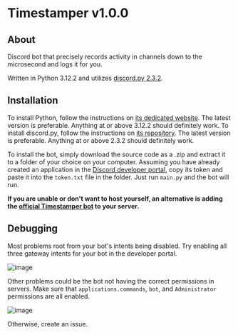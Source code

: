 # Timestamper v1.0.0

## About

Discord bot that precisely records activity in channels down to the microsecond and logs it for you.

Written in Python 3.12.2 and utilizes [discord.py 2.3.2](https://github.com/Rapptz/discord.py).

## Installation

To install Python, follow the instructions on [its dedicated website](https://www.python.org). The latest version is preferable. Anything at or above 3.12.2 should definitely work.
To install discord.py, follow the instructions on [its repository](https://github.com/Rapptz/discord.py). The latest version is preferable. Anything at or above 2.3.2 should definitely work.

To install the bot, simply download the source code as a .zip and extract it to a folder of your choice on your computer. Assuming you have already created an application in the [Discord developer portal](https://discord.com/developers/applications), copy its token and paste it into the `token.txt` file in the folder. Just run `main.py` and the bot will run.

**If you are unable or don't want to host yourself, an alternative is adding the [official Timestamper bot](https://discord.com/oauth2/authorize?client_id=1225659795558895626) to your server.**

## Debugging

Most problems root from your bot's intents being disabled. Try enabling all three gateway intents for your bot in the developer portal.

![image](https://github.com/willbohrer/timestamper/assets/150475693/2ef29504-d1a3-4374-9a17-8717a92e40f7)

Other problems could be the bot not having the correct permissions in servers. Make sure that `applications.commands`, `bot`, and `Administrator` permissions are all enabled.

![image](https://github.com/willbohrer/timestamper/assets/150475693/85b53c71-e879-44b1-b822-aece46dec1fe)

Otherwise, create an issue.
